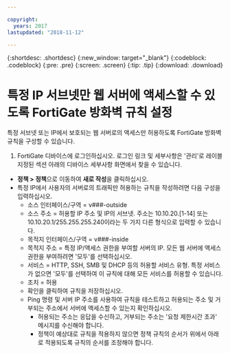 ```yaml
---

copyright:
  years: 2017
lastupdated: "2018-11-12"

---
```


{:shortdesc: .shortdesc}
{:new_window: target="_blank"}
{:codeblock: .codeblock}
{:pre: .pre}
{:screen: .screen}
{:tip: .tip}
{:download: .download}

# 특정 IP 서브넷만 웹 서버에 액세스할 수 있도록 FortiGate 방화벽 규칙 설정

특정 서브넷 또는 IP에서 보호되는 웹 서버로의 액세스만 허용하도록 FortiGate 방화벽 규칙을 구성할 수 있습니다.

1. FortiGate 디바이스에 로그인하십시오. 로그인 링크 및 세부사항은 '관리'로 레이블 지정된 섹션 아래의 디바이스 세부사항 화면에서 찾을 수 있습니다.
* **정책 > 정책**으로 이동하여 **새로 작성**을 클릭하십시오.
* 특정 IP에서 사용자의 서버로의 트래픽만 허용하는 규칙을 작성하려면 다음 구성을 입력하십시오.
    * 소스 인터페이스/구역 = v###-outside
    * 소스 주소 = 허용할 IP 주소 및 IP의 서브넷. 주소는 10.10.20.[1-14] 또는 10.10.20.1/255.255.255.240이라는 두 가지 다른 형식으로 입력할 수 있습니다.
    * 목적지 인터페이스/구역 = v###-inside
    * 목적지 주소 = 특정 IP/액세스 권한을 부여할 서버의 IP. 모든 웹 서버에 액세스 권한을 부여하려면 '모두'를 선택하십시오.
    * 서비스 = HTTP, SSH, SMB 및 DHCP 등의 허용할 서비스 유형.  특정 서비스가 없으면 '모두'를 선택하여 이 규칙에 대해 모든 서비스를 허용할 수 있습니다.
    * 조치 = 허용
    * 확인을 클릭하여 규칙을 저장하십시오.
    * Ping 명령 및 서버 IP 주소를 사용하여 규칙을 테스트하고 허용되는 주소 및 거부되는 주소에서 서버에 액세스할 수 있는지 확인하십시오.
        * 허용되는 주소는 응답을 수신하고, 거부되는 주소는 '요청 제한시간 초과' 메시지를 수신해야 합니다.
        * 정책이 예상대로 규칙을 적용하지 않으면 정책 규칙의 순서가 위에서 아래로 적용되도록 규칙의 순서를 조정해야 합니다.
